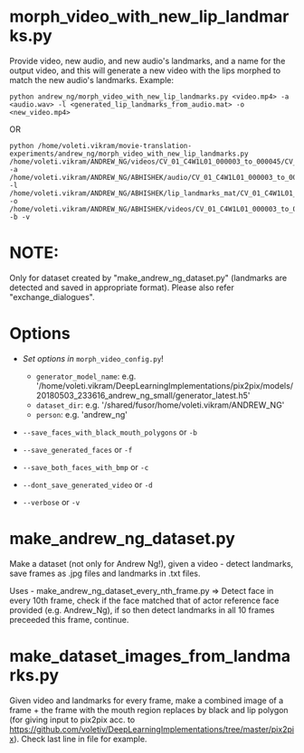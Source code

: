 # morph_video_with_new_lip_landmarks.py

Provide video, new audio, and new audio's landmarks, and a name for the output video, and this will generate a new video with the lips morphed to match the new audio's landmarks. Example:

```python andrew_ng/morph_video_with_new_lip_landmarks.py <video.mp4> -a <audio.wav> -l <generated_lip_landmarks_from_audio.mat> -o <new_video.mp4>```

OR

```
python /home/voleti.vikram/movie-translation-experiments/andrew_ng/morph_video_with_new_lip_landmarks.py /home/voleti.vikram/ANDREW_NG/videos/CV_01_C4W1L01_000003_to_000045/CV_01_C4W1L01_000003_to_000045.mp4 -a /home/voleti.vikram/ANDREW_NG/ABHISHEK/audio/CV_01_C4W1L01_000003_to_000045.wav -l /home/voleti.vikram/ANDREW_NG/ABHISHEK/lip_landmarks_mat/CV_01_C4W1L01_000003_to_000045_generated_lip_landmarks.mat -o /home/voleti.vikram/ANDREW_NG/ABHISHEK/videos/CV_01_C4W1L01_000003_to_000045/CV_01_C4W1L01_000003_to_000045_hindi_abhishek.mp4 -b -v
```

# NOTE:
Only for dataset created by "make_andrew_ng_dataset.py" (landmarks are detected and saved in appropriate format). Please also refer "exchange_dialogues".

# Options

- *Set options in* ```morph_video_config.py```!
    - ```generator_model_name```: e.g. '/home/voleti.vikram/DeepLearningImplementations/pix2pix/models/20180503_233616_andrew_ng_small/generator_latest.h5'
    - ```dataset_dir```: e.g. '/shared/fusor/home/voleti.vikram/ANDREW_NG'
    - ```person```: e.g. 'andrew_ng'

- ```--save_faces_with_black_mouth_polygons``` or ```-b```

- ```--save_generated_faces``` or ```-f```

- ```--save_both_faces_with_bmp``` or ```-c```

- ```--dont_save_generated_video``` or ```-d```

- ```--verbose``` or ```-v```

# make_andrew_ng_dataset.py

Make a dataset (not only for Andrew Ng!), given a video - detect landmarks, save frames as .jpg files and landmarks in .txt files.

Uses - make_andrew_ng_dataset_every_nth_frame.py => Detect face in every 10th frame, check if the face matched that of actor reference face provided (e.g. Andrew_Ng), if so then detect landmarks in all 10 frames preceeded this frame, continue.

# make_dataset_images_from_landmarks.py

Given video and landmarks for every frame, make a combined image of a frame + the frame with the mouth region replaces by black and lip polygon (for giving input to pix2pix acc. to https://github.com/voletiv/DeepLearningImplementations/tree/master/pix2pix). Check last line in file for example.

